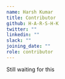 ```yaml
---
name: Harsh Kumar
title: Contributor
github: H-A-R-S-H-K
twitter: ""
linkedin: ""
slack: ""
joining_date: ""
role: contributor
---
```


Still waiting for this

